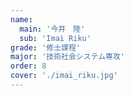 ```yaml
---
name:
  main: '今井　陸'
  sub: 'Imai Riku'
grade: '修士課程'
major: '技術社会システム専攻'
order: 8
cover: './imai_riku.jpg'
---
```

